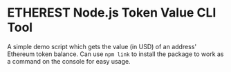# ETHEREST Node.js Token Value CLI Tool

A simple demo script which gets the value (in USD) of an address' Ethereum token balance. Can use `npm link` to install the package to work as a command on the console for easy usage.